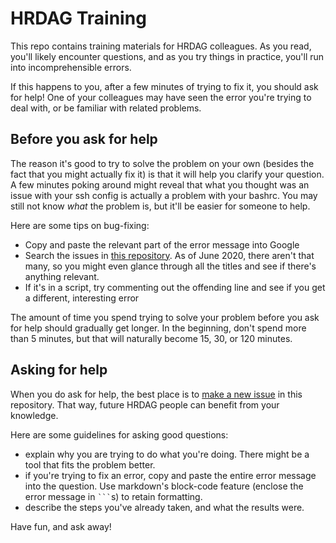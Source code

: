 # HRDAG Training

This repo contains training materials for HRDAG colleagues. As you read, you'll likely encounter questions, and as you try things in practice, you'll run into incomprehensible errors.

If this happens to you, after a few minutes of trying to fix it, you should ask for help! One of your colleagues may have seen the error you're trying to deal with, or be familiar with related problems.

## Before you ask for help

The reason it's good to try to solve the problem on your own (besides the fact that you might actually fix it) is that it will help you clarify your question. A few minutes poking around might reveal that what you thought was an issue with your ssh config is actually a problem with your bashrc. You may still not know *what* the problem is, but it'll be easier for someone to help.

Here are some tips on bug-fixing:
* Copy and paste the relevant part of the error message into Google
* Search the issues in [this repository](https://github.com/HRDAG/HRDAG-training/issues?q=is%3Aissue). As of June 2020, there aren't that many, so you might even glance through all the titles and see if there's anything relevant.
* If it's in a script, try commenting out the offending line and see if you get a different, interesting error

The amount of time you spend trying to solve your problem before you ask for help should gradually get longer. In the beginning, don't spend more than 5 minutes, but that will naturally become 15, 30, or 120 minutes.

## Asking for help

When you do ask for help, the best place is to [make a new issue](https://github.com/HRDAG/HRDAG-training/issues/new) in this repository. That way, future HRDAG people can benefit from your knowledge.

Here are some guidelines for asking good questions:
* explain why you are trying to do what you're doing. There might be a tool that fits the problem better.
* if you're trying to fix an error, copy and paste the entire error message into the question. Use markdown's block-code feature (enclose the error message in `` ``` ``s) to retain formatting.
* describe the steps you've already taken, and what the results were.

Have fun, and ask away!

<!-- done. -->
